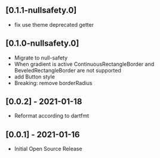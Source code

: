 ## [0.1.1-nullsafety.0]

- fix use theme deprecated getter

## [0.1.0-nullsafety.0]

- Migrate to null-safety
- When gradient is active ContinuousRectangleBorder and BeveledRectangleBorder are not supported
- add Button style
- Breaking: remove borderRadius

## [0.0.2] - 2021-01-18

* Reformat according to dartfmt

## [0.0.1] - 2021-01-16

* Initial Open Source Release
